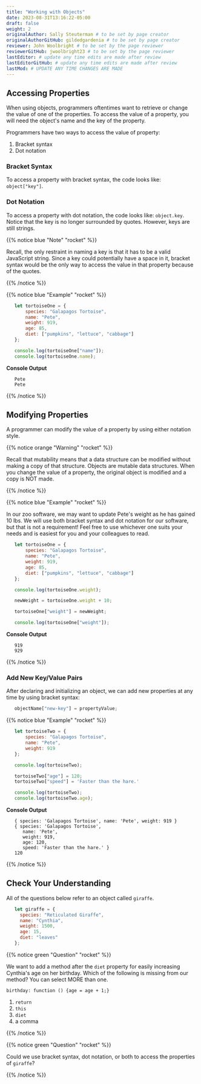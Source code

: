 ```yaml
---
title: "Working with Objects"
date: 2023-08-31T13:16:22-05:00
draft: false
weight: 2
originalAuthor: Sally Steuterman # to be set by page creator
originalAuthorGitHub: gildedgardenia # to be set by page creator
reviewer: John Woolbright # to be set by the page reviewer
reviewerGitHub: jwoolbright23 # to be set by the page reviewer
lastEditor: # update any time edits are made after review
lastEditorGitHub: # update any time edits are made after review
lastMod: # UPDATE ANY TIME CHANGES ARE MADE
---
```


## Accessing Properties

When using objects, programmers oftentimes want to retrieve or change the value of one of the properties.
To access the value of a property, you will need the object's name and the key of the property.

Programmers have two ways to access the value of property:

1. Bracket syntax
1. Dot notation

### Bracket Syntax

To access a property with bracket syntax, the code looks like: `object["key"]`.

### Dot Notation

To access a property with dot notation, the code looks like: `object.key`. Notice that the key is no longer surrounded by quotes. However, keys are still strings.

{{% notice blue "Note" "rocket" %}}

   Recall, the only restraint in naming a key is that it has to be a valid JavaScript string.
   Since a key could potentially have a space in it, bracket syntax would be the only way to access the value in that property because of the quotes.

{{% /notice %}}

{{% notice blue "Example" "rocket" %}}

   ```js {linenos=table}
      let tortoiseOne = {
          species: "Galapagos Tortoise",
          name: "Pete",
          weight: 919,
          age: 85,
          diet: ["pumpkins", "lettuce", "cabbage"]
      };

      console.log(tortoiseOne["name"]);
      console.log(tortoiseOne.name);
   ```

   **Console Output**

   ```console
      Pete
      Pete
   ```

{{% /notice %}}

## Modifying Properties

A programmer can modify the value of a property by using either notation style.

{{% notice orange "Warning" "rocket" %}}

   Recall that mutability means that a data structure can be modified without making a copy of that structure.
   Objects are mutable data structures.
   When you change the value of a property, the original object is modified and a copy is NOT made.

{{% /notice %}}

{{% notice blue "Example" "rocket" %}}

   In our zoo software, we may want to update Pete's weight as he has gained 10 lbs.
   We will use both bracket syntax and dot notation for our software, but that is not a requirement!
   Feel free to use whichever one suits your needs and is easiest for you and your colleagues to read.

   ```js {linenos=table}
      let tortoiseOne = {
          species: "Galapagos Tortoise",
          name: "Pete",
          weight: 919,
          age: 85,
          diet: ["pumpkins", "lettuce", "cabbage"]
      };

      console.log(tortoiseOne.weight);

      newWeight = tortoiseOne.weight + 10;

      tortoiseOne["weight"] = newWeight;

      console.log(tortoiseOne["weight"]);
   ```

   **Console Output**

   ```console
      919
      929
   ```

{{% /notice %}}

### Add New Key/Value Pairs

After declaring and initializing an object, we can add new properties at any
time by using bracket syntax:

```js
   objectName["new-key"] = propertyValue;
```

{{% notice blue "Example" "rocket" %}}

   ```js {linenos=table}
      let tortoiseTwo = {
          species: "Galapagos Tortoise",
          name: "Pete",
          weight: 919
      };

      console.log(tortoiseTwo);

      tortoiseTwo["age"] = 120;
      tortoiseTwo["speed"] = 'Faster than the hare.'

      console.log(tortoiseTwo);
      console.log(tortoiseTwo.age);
   ```

   **Console Output**

   ```console
      { species: 'Galapagos Tortoise', name: 'Pete', weight: 919 }
      { species: 'Galapagos Tortoise',
         name: 'Pete',
         weight: 919,
         age: 120,
         speed: 'Faster than the hare.' }
      120
   ```

{{% /notice %}}

## Check Your Understanding

All of the questions below refer to an object called `giraffe`.

```js {linenos=table}
   let giraffe = {
     species: "Reticulated Giraffe",
     name: "Cynthia",
     weight: 1500,
     age: 15,
     diet: "leaves"
   };
```

{{% notice green "Question" "rocket" %}}

   We want to add a method after the `diet` property for easily increasing Cynthia's age on her birthday.
   Which of the following is missing from our method? You can select MORE than one.

   `birthday: function () {age = age + 1;}`

   1. `return`
   1. `this`
   1. `diet`
   1. a comma

{{% /notice %}}

<!-- this and return -->

{{% notice green "Question" "rocket" %}}

   Could we use bracket syntax, dot notation, or both to access the properties of `giraffe`?

{{% /notice %}}

<!-- both -->